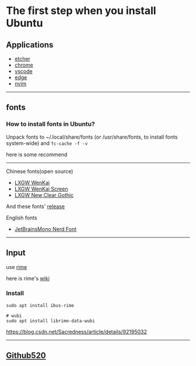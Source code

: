 # The first step when you install Ubuntu

## Applications

- [etcher](https://www.balena.io/etcher/)
- [chrome](https://www.google.cn/chrome/index.html)
- [vscode](https://code.visualstudio.com/)
- [edge](https://www.microsoft.com/zh-cn/edge)
- [nvim](https://github.com/neovim/neovim)

---

## fonts

### How to install fonts in Ubuntu?

Unpack fonts to ~/.local/share/fonts (or /usr/share/fonts, to install fonts system-wide) and `fc-cache -f -v`

here is some recommend

---
Chinese fonts(open source)

- [LXGW WenKai](https://github.com/lxgw/LxgwWenKai)
- [LXGW WenKai Screen](https://github.com/lxgw/LxgwWenKai-Screen)
- [LXGW New Clear Gothic](https://github.com/lxgw/LxgwNewClearGothic)

And these fonts' [release](http://lxgw.ysepan.com/)

English fonts

- [JetBrainsMono Nerd Font](https://www.nerdfonts.com/font-downloads)

---

## Input

use [rime](https://rime.im)

here is rime's [wiki](https://github.com/rime/home/wiki)

### Install

```
sudo apt install ibus-rime

# wubi
sudo apt install librime-data-wubi

```
<https://blog.csdn.net/Sacredness/article/details/92195032>

---

## [Github520](https://gitee.com/inChoong/GitHub520)
